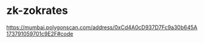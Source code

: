 # zk-zokrates

https://mumbai.polygonscan.com/address/0xCd4A0cD937D7Fc9a30b645A173791059701c9E2F#code